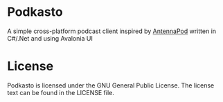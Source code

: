 # Podkasto

A simple cross-platform podcast client inspired by [AntennaPod](https://github.com/AntennaPod/AntennaPod) written in C#/.Net and using Avalonia UI


# License

Podkasto is licensed under the GNU General Public License. The license text can be found in the LICENSE file.
